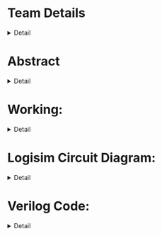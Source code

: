 # Team Details<br>
<details>
  <summary>Detail</summary>

  > Semester: 3rd Sem B. Tech. CSE

  > Section: S2

  > Member-1: Aditya Goyal, 221CS202, adityagoyal.221cs202@nitk.edu.in


  > Member-2: Aryan, 221CS210, aryan.221cs210@nitk.edu.in

  > Member-3: Rishabh, 221CS229, mahorrishabhjagdish.221cs229@nitk.edu.in,

</details>

# Abstract<br>

<details>
  <summary>Detail</summary>
This is a project developed to help make sure that fire in a specified place is extinguished without having to install water pipes everywhere, and will show you the exit path as per the fire in the area.<br>

MINI-PROJECt “Design and implementation in logisIM & HDL”<br>





The "Auto-Sensing Fire Extinguisher" is a mini-project designed to enhance fire safety<br>
by automatically detecting and suppressing fires in their early stages. This project<br>
leverages a combination of sensors and logic gates to create a responsive and efficient<br>
fire extinguishing system. In this abstract, we will outline the key components required<br>
and the project's functionality.<br>
Components Required:<br>
1. Heat Sensors: Heat detectors are vital components for fire detection. They<br>
continuously monitor the environment for changes in temperature and the<br>
presence of fire.
2. Logic Gates: Various logic gates like AND, OR, and NOT are employed to<br>
create decision-making algorithms. These gates combine sensor inputs and<br>
control the activation of the fire extinguishing mechanism.<br>
3. Fire Extinguishing Mechanism: This could include a sprinkler system, foam<br>
dispenser, or any other method for delivering the extinguishing agent.<br>
4. Power Supply: A stable power supply is essential to ensure uninterrupted<br>
operation.<br>
</details>

 
# Working:<br>
<details>
  <summary>Detail</summary>
1. Fire Detection: The heat sensors constantly monitor the environment. If<br>
any sensor detects a significant increase in temperature or the presence<br>
of smoke, it triggers an alarm signal.<br>
2. Signal Processing: The microcontroller processes the alarm signal and<br>
feeds it into a logic gate-based decision-making system.<br>
3. Logic-Based Decision: The logic gates analyze the sensor data. For<br>
example, an AND gate might require both smoke and heat sensors to<br>
be triggered before activating the extinguishing mechanism to reduce<br>
false alarms.<br>
4. Extinguishing Activation: If the logic gates determine that there is a<br>
fire, they activate the fire extinguishing mechanism, which suppresses<br>
the fire before it can escalate.<br>
5. Status Indication: The system can incorporate status indicators like LED<br>
lights or notifications to inform users about its current state.<br>
The Auto-Sensing Fire Extinguisher mini-project combines sensor technology<br>
and logic gate-based decision-making to create a responsive and effective fire<br>
safety solution. This system has the potential to save lives and property by<br>
detecting and suppressing fires in their early stages, preventing them from<br>
becoming catastrophic incidents.The primary motivation behind creating an auto-sensing fire extinguisher is to<br>
enhance fire safety. Fires can start unexpectedly and spread rapidly, posing a<br>
significant risk to people and property. An auto-sensing fire extinguisher can<br>
quickly detect the presence of a fire and take immediate action to suppress it,<br>
reducing the potential for injury and damage.<br>






# Working Explained….<br>

Implementing a project where a fire extinguisher robot navigates to destinations based on fire sensors and prioritizes reaching the secondary matrix first, if applicable, involves <br>several components working together. Below is a high-level description of how this project would work:<br>
Components:<br>
	Fire Extinguisher Robot: This is a mobile robot equipped with sensors, a fire extinguisher, and a navigation system.<br>
	Matrix Handling Module: This module determines whether a given destination is inside the secondary matrix.<br>
	Destination Queue Module: Maintains a queue of destinations triggered by fire sensors.<br>
	Path Generation Module: Generates a path from the current position to a given destination using a path-finding algorithm.<br>
	State Machine Module: Controls the robot's movement and actions based on the current state.<br>
Overview of the Project:<br>
	  1. Initialization:<br>
Initialize the robot's position to (0, 0).<br>
Define the primary and secondary matrices.<br>
	  2. Fire Sensors:<br>
Monitor the state of fire sensors.<br>
When a fire is detected, add the corresponding destination coordinates to the destination queue.<br>
	  3. State Machine:<br>
The state machine controls the robot's behavior.<br>
States could include: IDLE, MOVE_TO_DESTINATION, EXTINGUISH_FIRE, and RETURN_TO_ORIGIN.<br>
	  4. Path Generation:<br>
When in the MOVE_TO_DESTINATION state, use a path-finding algorithm to generate a path from the current position to the next destination in the queue.<br>
Update the robot's position accordingly.<br>
	  5. Matrix Handling:<br>
Check if the destination is within the secondary matrix.<br>
If so, prioritize reaching it before other destinations.<br>
	  6. Extinguish Fire:<br>
When the robot reaches a destination with a fire sensor, trigger the fire extinguisher to extinguish the fire.<br>
Update the state machine accordingly.<br>
	  7. Destination Queue Management:<br>
Remove destinations from the queue as they are reached.<br>
If a destination inside the secondary matrix is added, move it to the front of the queue.<br>
	  8. Return to Origin:<br>
After all destinations have been visited, return to the origin (0, 0).<br>
Use the path-finding algorithm to generate a path for the return journey.<br>
	  9. Repeat:<br>
Continuously monitor fire sensors and add new destinations to the queue when fires are detected.<br>
  10. Implementation Considerations:<br>
The path-finding algorithm will depend on the layout of the matrix and may use Dijkstra's, A*, or another suitable algorithm.<br>
The movement of the robot can be simulated using motor control and direction commands.<br>
The state machine will dictate the robot's actions, such as moving, extinguishing fires, and returning.<br>

 
  
# ASSUMPTIONS:<br>

To ensure the smoother functioning of the fire extinguisher robot in the described project, you should make several key assumptions and work to ensure they are met. These assumptions <br>are critical for the success of the robot's operation. Here are some key assumptions:<br>
	  1. Robot Mobility:<br>
The robot is assumed to have the physical capabilities and mobility to navigate within the environment, including movement, turning, and stopping.<br>
	 2. Reliable Hardware:<br>
The robot's hardware components, such as motors, sensors, and controllers, are in good working condition and are reliable.<br>
 	  3. Sensors Accuracy:<br>
Assumption that the sensors, including fire sensors and obstacle detection sensors, are accurate and provide reliable data.<br>
	  4. Communication Reliability:<br>
The robot's communication systems are reliable, allowing it to receive commands, transmit data, and communicate with other devices as needed.<br>
	  5. Obstacle Avoidance:<br>
The robot is capable of detecting obstacles in its path and can effectively navigate around them to prevent collisions.<br>
	  6. Power Supply:<br>
Continuous and reliable power supply is available to ensure the robot's operation is not disrupted due to power-related issues.<br>
  	7. Navigation Algorithms:<br>
The navigation and path-finding algorithms used by the robot are well-designed and suitable for the environment, allowing it to find optimal paths to destinations.<br>
	  8. Environment Stability:<br>
The environment in which the robot operates remains stable, with no unexpected structural changes that could impact its movements.<br>
	  9. Regular Maintenance:<br>
Assumption that the robot is subject to regular maintenance to address wear and tear, prevent malfunctions, and ensure its reliability.<br>
	  10. Safety Protocols:<br>
Safety protocols are in place to prevent accidents and ensure the safety of both the robot and the surrounding environment.<br>
	  11. Data Integrity:<br>
The data used for navigation, such as the layout of the matrix, is accurate and up-to-date to avoid errors in path planning.<br>
	  12. Realistic Fire Detection:<br>
Fire sensors accurately detect real fires and do not produce frequent false alarms.<br>
    13. Communication with Control Center:<br>
Assumption that the robot can effectively communicate with a control center or operator for remote monitoring and control.<br>
	  14. Stable Network Connectivity:<br>
If the robot relies on network connectivity for communication or remote control, it is assumed that the network connection is stable and reliable.<br>
	    15. Minimal Interference:<br>
Assumption that there is minimal interference from external factors, such as electromagnetic interference, that could affect the robot's electronic components.<br>
	  16. Safety Measures in Case of Failure:<br>
Appropriate safety measures and fail-safes are in place to handle unexpected robot behavior or emergencies.<br>

 
# References:<br>

	1. Verilog HDL Tutorials:<br>
Learn Verilog<br>
	 2. FIFO Queue Implementation in Verilog:<br>
ASIC World<br>
	 3. Robotics Path Planning:<br>
Robotics Learning<br>
	 4. State Machines in Verilog:<br>
FPGA4fun<br>
	 5. Robot Behavior Control Algorithms:<br>
Robotics Institute, Carnegie Mellon University<br>
	 6. Fire Sensor Integration in Robotics:<br>
RobotShop<br>
	 7. Logisim Simulation:<br>
Logisim Official Website<br>
	 8. Entity-Relationship Diagram (ERD) Resources:<br>
Lucidchart ER Diagram Symbols<br>
	 9. Functional Table Design:<br>
Khan Academy Computer Programming<br>
	 10. Robotics Basics:<br>
Robotics Academy, Carnegie Mellon University<br>













# How the Code Works?<br>

![image](https://github.com/aryan-kundu/AutoSensingFireExtinguisher/assets/149221850/96f20286-dc25-4604-9c9e-ea32b6ce652a)<br>


# FUNCTIONAL TABLE:<br>


![image](https://github.com/aryan-kundu/AutoSensingFireExtinguisher/assets/149221850/e5048e11-a404-4d7f-a3fd-02055f8cd1dc)<br>
</details>

# Logisim Circuit Diagram:<br>
<details>
  <summary>Detail</summary>
</details>

# Verilog Code:<br>
<details>
  <summary>Detail</summary>
</details>



